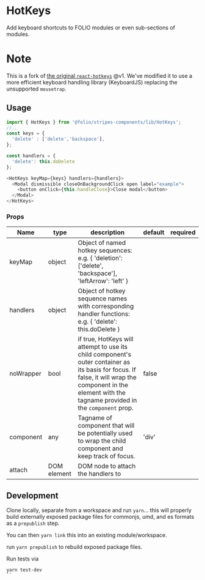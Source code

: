 # HotKeys
 Add keyboard shortcuts to FOLIO modules or even sub-sections of modules.

# Note

This is a fork of [the original `react-hotkeys`](http://github.com/Chrisui/react-hotkeys) @v1.
We've modified it to use a more efficient keyboard handling library (KeyboardJS) replacing the unsupported `mousetrap`.

## Usage
<!--#### Method 1: JSX component-->


```js
import { HotKeys } from '@folio/stripes-components/lib/HotKeys';
//..
const keys = {
  'delete' : ['delete','backspace'],
};

const handlers = {
  'delete': this.doDelete
};

<HotKeys keyMap={keys} handlers={handlers}>
  <Modal dismissible closeOnBackgroundClick open label="example">
    <button onClick={this.handleClose}>Close modal</button>
  </Modal>
</HotKeys>
```

<!--#### Method 2: High-Order Component
Components can be wrapped to give them the necessary props/functionality to respond to keyboard shortcuts.

```js
import { HotKeysHOC } from '@folio/stripes-components/lib/HotKeys';

class MyComponent extends React.Component {
  // typical component internals... constructor(), render(), etc.
}

// wrap component with HOC...
export default HotKeysHOC(MyComponent);
```
You can then use the component as normal, supplying appropriate `keyMap` and `handlers` props.

```js
const keys = {
  'delete' : ['delete','backspace'],
};

const handlers = {
  'delete': this.doDelete
};

<MyComponent keyMap={keys} handlers={handlers} />
```-->


### Props
Name | type | description | default | required
--- | --- | --- | --- | ---
keyMap | object | Object of named hotkey sequences: e.g. { 'deletion': ['delete', 'backspace'], 'leftArrow': 'left' } | |
handlers | object | Object of hotkey sequence names with corresponding handler functions: e.g. { 'delete': this.doDelete }| |
noWrapper | bool | if true, HotKeys will attempt to use its child component's outer container as its basis for focus. If false, it will wrap the component in the element with the tagname provided in the `component` prop. | false |
component | any | Tagname of component that will be potentially used to wrap the child component and keep track of focus. | 'div' |
attach | DOM element | DOM node to attach the handlers to | |

## Development

Clone locally, separate from a workspace and run `yarn`... this will properly build externally exposed package files for commonjs, umd, and es formats as a `prepublish` step.

You can then `yarn link` this into an existing module/workspace.

run `yarn prepublish` to rebuild exposed package files.

Run tests via
```
yarn test-dev
``
